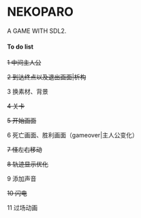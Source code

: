 # NEKOPARO
A GAME WITH SDL2.
#### To do list

 ~~1 中间主人公~~  

 ~~2 到达终点以及退出画面|析构~~  

 3 换素材、背景  

 ~~4 关卡~~  

 ~~5 开始画面~~  

 6 死亡画面、胜利画面（gameover|主人公变化）  

 ~~7 怪左右移动~~

 ~~8 轨迹显示优化~~

 9 添加声音

 ~~10 闪电~~  

 11 过场动画
